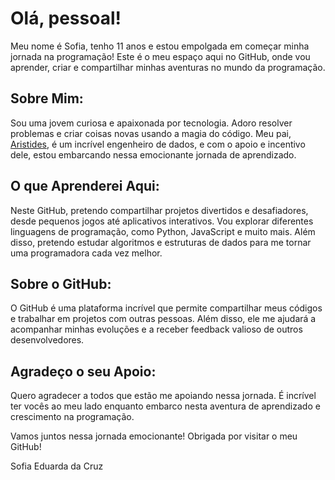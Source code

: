 
# Olá, pessoal!

Meu nome é Sofia, tenho 11 anos e estou empolgada em começar minha jornada na programação! Este é o meu espaço aqui no GitHub, onde vou aprender, criar e compartilhar minhas aventuras no mundo da programação.

## Sobre Mim:
Sou uma jovem curiosa e apaixonada por tecnologia. Adoro resolver problemas e criar coisas novas usando a magia do código. Meu pai, [Aristides](https://github.com/AriHenrique), é um incrível engenheiro de dados, e com o apoio e incentivo dele, estou embarcando nessa emocionante jornada de aprendizado.

## O que Aprenderei Aqui:
Neste GitHub, pretendo compartilhar projetos divertidos e desafiadores, desde pequenos jogos até aplicativos interativos. Vou explorar diferentes linguagens de programação, como Python, JavaScript e muito mais. Além disso, pretendo estudar algoritmos e estruturas de dados para me tornar uma programadora cada vez melhor.

## Sobre o GitHub:
O GitHub é uma plataforma incrível que permite compartilhar meus códigos e trabalhar em projetos com outras pessoas. Além disso, ele me ajudará a acompanhar minhas evoluções e a receber feedback valioso de outros desenvolvedores.

## Agradeço o seu Apoio:
Quero agradecer a todos que estão me apoiando nessa jornada. É incrível ter vocês ao meu lado enquanto embarco nesta aventura de aprendizado e crescimento na programação.

Vamos juntos nessa jornada emocionante! Obrigada por visitar o meu GitHub!

Sofia Eduarda da Cruz
